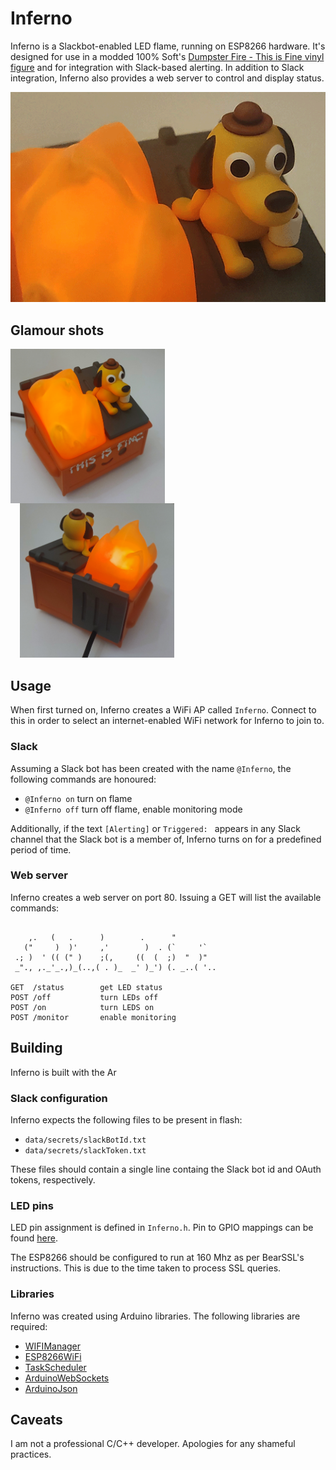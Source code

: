 # Inferno


Inferno is a Slackbot-enabled LED flame, running on ESP8266 hardware. It's designed for use in a modded 100% Soft's [Dumpster Fire - This is Fine vinyl figure](https://100soft.shop/products/dumpster-fire-this-is-fine-vinyl-figure) and for integration with Slack-based alerting. In addition to Slack integration, Inferno also provides a web server to control and display status.

<img src="https://github.com/nullpainter/inferno/blob/main/images/animation.gif" alt="This is fine." />

## Glamour shots

<img src="https://github.com/nullpainter/inferno/blob/main/images/front.jpg" width="49%" align="left" alt="Front" />
<img src="https://github.com/nullpainter/inferno/blob/main/images/back.jpg" width="49%" style="margin-left: 15px" alt="Back" />

## Usage

When first turned on, Inferno creates a WiFi AP called `Inferno`. Connect to this in order to select an internet-enabled WiFi network for Inferno to join to. 

### Slack 

Assuming a Slack bot has been created with the name `@Inferno`, the following commands are honoured:

* `@Inferno on` turn on flame 
* `@Inferno off` turn off flame, enable monitoring mode

Additionally, if the text `[Alerting]` or `Triggered: ` appears in any Slack channel that the Slack bot is a member of, Inferno turns on for a predefined period of time.

### Web server

Inferno creates a web server on port 80. Issuing a GET will list the available commands:

```

    ,.   (   .      )        .      "
   ("     )  )'     ,'        )  . (`     '`
 .; )  ' (( (" )    ;(,     ((  (  ;)  "  )"
 _"., ,._'_.,)_(..,( . )_  _' )_') (. _..( '..
 
GET  /status        get LED status
POST /off           turn LEDs off
POST /on            turn LEDS on
POST /monitor       enable monitoring
```

## Building

Inferno is built with the Ar

### Slack configuration

Inferno expects the following files to be present in flash:

* `data/secrets/slackBotId.txt`
* `data/secrets/slackToken.txt`

These files should contain a single line containg the Slack bot id and OAuth tokens, respectively.

### LED pins

LED pin assignment is defined in `Inferno.h`. Pin to GPIO mappings can be found [here](https://randomnerdtutorials.com/esp8266-pinout-reference-gpios/).

The ESP8266 should be configured to run at 160 Mhz as per BearSSL's instructions. This is due to the time taken to process SSL queries.

### Libraries

Inferno was created using Arduino libraries. The following libraries are required:

* [WIFIManager](https://github.com/tzapu/WiFiManager)
* [ESP8266WiFi](https://arduino-esp8266.readthedocs.io/en/latest/esp8266wifi/readme.html)
* [TaskScheduler](https://github.com/arkhipenko/TaskScheduler)
* [ArduinoWebSockets](https://github.com/gilmaimon/ArduinoWebsockets)
* [ArduinoJson](https://arduinojson.org/)


## Caveats

I am not a professional C/C++ developer. Apologies for any shameful practices.

